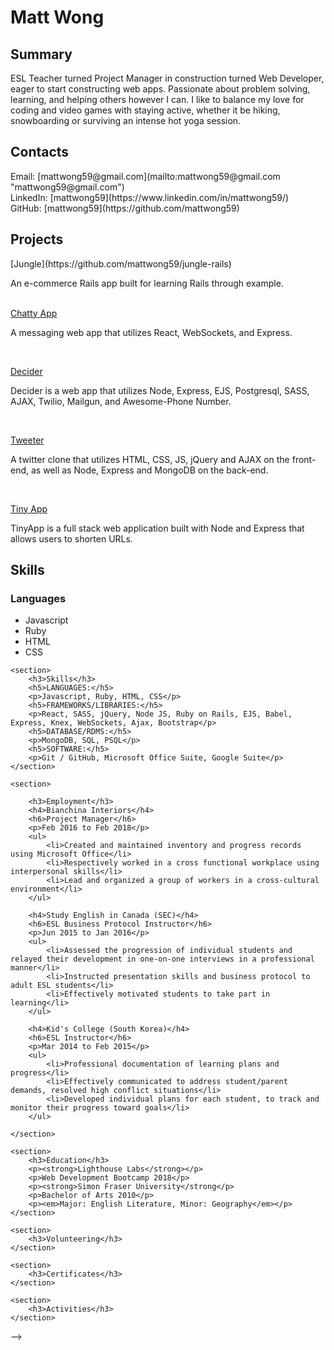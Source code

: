 <h1>Matt Wong</h1>

<h2>Summary</h2>
<p>ESL Teacher turned Project Manager in construction turned Web Developer, eager to start constructing web apps. Passionate about problem solving, learning, and helping others however I can. I like to balance my love for coding and video games with staying active, whether it be hiking, snowboarding or surviving an intense hot yoga session.</p>

<h2>Contacts</h2>
Email: [mattwong59@gmail.com](mailto:mattwong59@gmail.com "mattwong59@gmail.com")<br/>
LinkedIn: [mattwong59](https://www.linkedin.com/in/mattwong59/)<br/>
GitHub: [mattwong59](https://github.com/mattwong59)<br/>

<h2>Projects</h2>
[Jungle](https://github.com/mattwong59/jungle-rails) 
<p>An e-commerce Rails app built for learning Rails through example.<p><br/>
<a href="https://github.com/mattwong59/chatty-app">Chatty App</a>
<p>A messaging web app that utilizes React, WebSockets, and Express.</p><br/>

[Decider](https://github.com/mattwong59/decider_midterm) 
<p>Decider is a web app that utilizes Node, Express, EJS, Postgresql, SASS, AJAX, Twilio, Mailgun, and Awesome-Phone Number.</p><br/>

[Tweeter](https://github.com/mattwong59/tweeter) 
<p>A twitter clone that utilizes HTML, CSS, JS, jQuery and AJAX on the front-end, as well as Node, Express and MongoDB on the back-end.</p><br/>

[Tiny App](https://github.com/mattwong59/tinyApp) 
<p>TinyApp is a full stack web application built with Node and Express that allows users to shorten URLs.</p>

<h2>Skills</h2>
<h3>Languages</h3>
<ul>
    <li>Javascript</li>
    <li>Ruby</li>
    <li>HTML</li>
    <li>CSS</li>
</ul>

    <section>
        <h3>Skills</h3>
        <h5>LANGUAGES:</h5>
        <p>Javascript, Ruby, HTML, CSS</p>
        <h5>FRAMEWORKS/LIBRARIES:</h5>
        <p>React, SASS, jQuery, Node JS, Ruby on Rails, EJS, Babel, Express, Knex, WebSockets, Ajax, Bootstrap</p>
        <h5>DATABASE/RDMS:</h5>
        <p>MongoDB, SQL, PSQL</p>
        <h5>SOFTWARE:</h5>
        <p>Git / GitHub, Microsoft Office Suite, Google Suite</p>
    </section>

    <section>

        <h3>Employment</h3>
        <h4>Bianchina Interiors</h4>
        <h6>Project Manager</h6>
        <p>Feb 2016 to Feb 2018</p>
        <ul>
            <li>Created and maintained inventory and progress records using Microsoft Office</li>
            <li>Respectively worked in a cross functional workplace using interpersonal skills</li>
            <li>Lead and organized a group of workers in a cross-cultural environment</li>
        </ul>

        <h4>Study English in Canada (SEC)</h4>
        <h6>ESL Business Protocol Instructor</h6>
        <p>Jun 2015 to Jan 2016</p>
        <ul>
            <li>Assessed the progression of individual students and relayed their development in one-on-one interviews in a professional manner</li>
            <li>Instructed presentation skills and business protocol to adult ESL students</li>
            <li>Effectively motivated students to take part in learning</li>
        </ul>

        <h4>Kid's College (South Korea)</h4>
        <h6>ESL Instructor</h6>
        <p>Mar 2014 to Feb 2015</p>
        <ul>
            <li>Professional documentation of learning plans and progress</li>
            <li>Effectively communicated to address student/parent demands, resolved high conflict situations</li>
            <li>Developed individual plans for each student, to track and monitor their progress toward goals</li>
        </ul>

    </section>

    <section>
        <h3>Education</h3>
        <p><strong>Lighthouse Labs</strong></p>
        <p>Web Development Bootcamp 2018</p>
        <p><strong>Simon Fraser University</strong</p>
        <p>Bachelor of Arts 2010</p>
        <p><em>Major: English Literature, Minor: Geography</em></p>
    </section>

    <section>
        <h3>Volunteering</h3>
    </section>

    <section>
        <h3>Certificates</h3>
    </section>

    <section>
        <h3>Activities</h3>
    </section>
 -->
